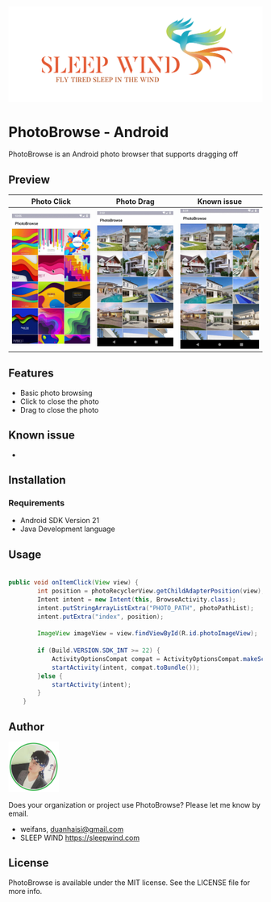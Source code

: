 
<img src="./Images/sleepwind-logo.png">

# PhotoBrowse - Android
PhotoBrowse is an Android photo browser that supports dragging off

## Preview

| Photo Click | Photo Drag  | Known issue  |
| ------------- | ------------- | ------------- |
| ![Photo Click](./Images/photo-click.gif)  | ![Photo Drag](./Images/photo-drag.gif)  | ![Known issue](./Images/known-issue.gif)  |



## Features

- Basic photo browsing
- Click to close the photo
- Drag to close the photo

## Known issue
- 

## Installation 

### Requirements 

- Android SDK Version 21 
- Java Development language

## Usage

```java 

public void onItemClick(View view) {
        int position = photoRecyclerView.getChildAdapterPosition(view);
        Intent intent = new Intent(this, BrowseActivity.class);
        intent.putStringArrayListExtra("PHOTO_PATH", photoPathList);
        intent.putExtra("index", position);

        ImageView imageView = view.findViewById(R.id.photoImageView);

        if (Build.VERSION.SDK_INT >= 22) {
            ActivityOptionsCompat compat = ActivityOptionsCompat.makeSceneTransitionAnimation(this, imageView, photoPathList.get(position));
            startActivity(intent, compat.toBundle());
        }else {
            startActivity(intent);
        }
    }

```

## Author
<a src="https://github.com/weifans">
    <img src="./Images/avatar.png" style="" width="100px">
</a>


Does your organization or project use PhotoBrowse? Please let me know by email.

- weifans, duanhaisi@gmail.com
- SLEEP WIND https://sleepwind.com

## License 

PhotoBrowse is available under the MIT license. See the LICENSE file for more info.
